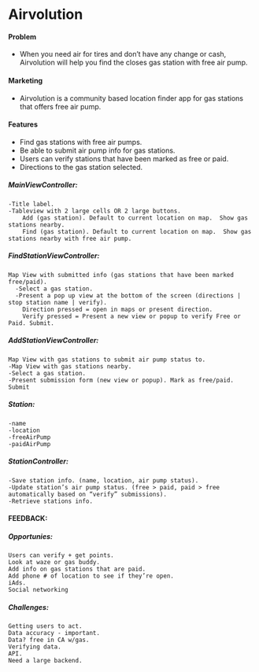 # Airvolution

#### Problem 
- When you need air for tires and don’t have any change or cash, Airvolution will help you find the closes gas station with free air pump.

#### Marketing
- Airvolution is a community based location finder app for gas stations that offers free air pump. 


#### Features
- Find gas stations with free air pumps.
- Be able to submit air pump info for gas stations.
- Users can verify stations that have been marked as free or paid. 
- Directions to the gas station selected. 


##### MainViewController:
	-Title label.
	-Tableview with 2 large cells OR 2 large buttons.
		Add (gas station). Default to current location on map.  Show gas stations nearby.
		Find (gas station). Default to current location on map.  Show gas stations nearby with free air pump. 
 
##### FindStationViewController: 
	Map View with submitted info (gas stations that have been marked free/paid).
	  -Select a gas station.
	  -Present a pop up view at the bottom of the screen (directions | stop station name | verify).
		Direction pressed = open in maps or present direction. 
		Verify pressed = Present a new view or popup to verify Free or Paid. Submit. 

##### AddStationViewController: 
	Map View with gas stations to submit air pump status to. 
	-Map View with gas stations nearby.
	-Select a gas station. 
	-Present submission form (new view or popup). Mark as free/paid. Submit
	

##### Station: 
	-name
	-location
	-freeAirPump
	-paidAirPump

##### StationController:
	-Save station info. (name, location, air pump status).
	-Update station’s air pump status. (free > paid, paid > free automatically based on “verify” submissions).
	-Retrieve stations info. 




#### FEEDBACK:
##### Opportunies:
 	Users can verify + get points.
 	Look at waze or gas buddy.
 	Add info on gas stations that are paid.
 	Add phone # of location to see if they’re open.
 	iAds.
 	Social networking 

##### Challenges:
	Getting users to act.
	Data accuracy - important.
	Data? free in CA w/gas.
	Verifying data.
	API.
	Need a large backend.
